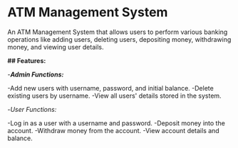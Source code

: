 # ATM Management System
An ATM Management System that allows users to perform various banking operations like adding users, deleting users, depositing money, withdrawing money, and viewing user details.

**## Features:**

-***Admin Functions:***

-Add new users with username, password, and initial balance.
-Delete existing users by username.
-View all users' details stored in the system.

-*User Functions:*

-Log in as a user with a username and password.
-Deposit money into the account.
-Withdraw money from the account.
-View account details and balance.
